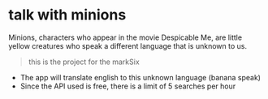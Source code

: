 # talk with minions
Minions, characters who appear in the movie Despicable Me, are little yellow creatures who speak a different language that is unknown to us.
> this is the project for the markSix

- The app will translate english to this unknown language (banana speak) 
- Since the API used is free, there is a limit of 5 searches per hour
